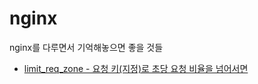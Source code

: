 # nginx
nginx를 다루면서 기억해놓으면 좋을 것들

- [limit_req_zone - 요청 키(지정)로 초당 요청 비율을 넘어서면 ](http://nginx.org/en/docs/http/ngx_http_limit_req_module.html)

